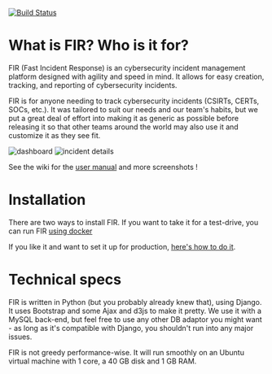 [![Build Status](https://travis-ci.org/certsocietegenerale/FIR.svg?branch=master)](https://travis-ci.org/certsocietegenerale/FIR)

# What is FIR? Who is it for?

FIR (Fast Incident Response) is an cybersecurity incident management platform designed with agility and speed in mind. It allows for easy creation, tracking, and reporting of cybersecurity incidents.

FIR is for anyone needing to track cybersecurity incidents (CSIRTs, CERTs, SOCs, etc.). It was tailored to suit our needs and our team's habits, but we put a great deal of effort into making it as generic as possible before releasing it so that other teams around the world may also use it and customize it as they see fit.

![dashboard](https://github.com/certsocietegenerale/FIR/wiki/screenshots/dashboard.png)
![incident details](https://github.com/certsocietegenerale/FIR/wiki/screenshots/incident_details.png)

See the wiki for the [user manual](https://github.com/certsocietegenerale/FIR/wiki/User-Manual) and more screenshots !

# Installation

There are two ways to install FIR. If you want to take it for a test-drive, you can run FIR [using docker](https://github.com/certsocietegenerale/FIR/tree/master/docker)

If you like it and want to set it up for production, [here's how to do it](https://github.com/certsocietegenerale/FIR/wiki/Installation-on-a-production-environment).

# Technical specs

FIR is written in Python (but you probably already knew that), using Django. It uses Bootstrap and some Ajax and d3js to make it pretty. We use it with a MySQL back-end, but feel free to use any other DB adaptor you might want - as long as it's compatible with Django, you shouldn't run into any major issues.

FIR is not greedy performance-wise. It will run smoothly on an Ubuntu virtual machine with 1 core, a 40 GB disk and 1 GB RAM.
